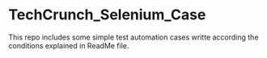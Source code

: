 # TechCrunch_Selenium_Case
This repo includes some simple test automation cases writte according the conditions explained in ReadMe file.
